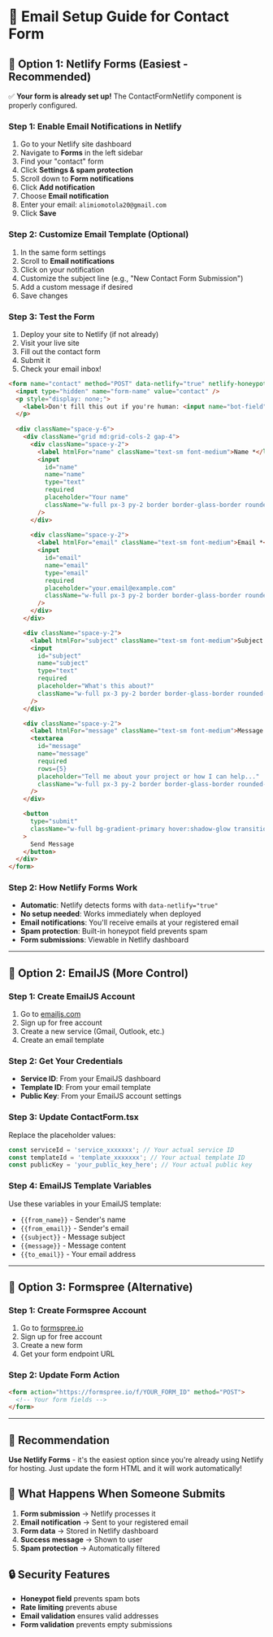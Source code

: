 # 📧 Email Setup Guide for Contact Form

## 🚀 **Option 1: Netlify Forms (Easiest - Recommended)**

✅ **Your form is already set up!** The ContactFormNetlify component is properly configured.

### **Step 1: Enable Email Notifications in Netlify**
1. Go to your Netlify site dashboard
2. Navigate to **Forms** in the left sidebar
3. Find your "contact" form
4. Click **Settings & spam protection**
5. Scroll down to **Form notifications**
6. Click **Add notification**
7. Choose **Email notification**
8. Enter your email: `alimiomotola20@gmail.com`
9. Click **Save**

### **Step 2: Customize Email Template (Optional)**
1. In the same form settings
2. Scroll to **Email notifications**
3. Click on your notification
4. Customize the subject line (e.g., "New Contact Form Submission")
5. Add a custom message if desired
6. Save changes

### **Step 3: Test the Form**
1. Deploy your site to Netlify (if not already)
2. Visit your live site
3. Fill out the contact form
4. Submit it
5. Check your email inbox!

```html
<form name="contact" method="POST" data-netlify="true" netlify-honeypot="bot-field">
  <input type="hidden" name="form-name" value="contact" />
  <p style="display: none;">
    <label>Don't fill this out if you're human: <input name="bot-field" /></label>
  </p>
  
  <div className="space-y-6">
    <div className="grid md:grid-cols-2 gap-4">
      <div className="space-y-2">
        <label htmlFor="name" className="text-sm font-medium">Name *</label>
        <input
          id="name"
          name="name"
          type="text"
          required
          placeholder="Your name"
          className="w-full px-3 py-2 border border-glass-border rounded-md focus:border-primary focus:outline-none"
        />
      </div>
      
      <div className="space-y-2">
        <label htmlFor="email" className="text-sm font-medium">Email *</label>
        <input
          id="email"
          name="email"
          type="email"
          required
          placeholder="your.email@example.com"
          className="w-full px-3 py-2 border border-glass-border rounded-md focus:border-primary focus:outline-none"
        />
      </div>
    </div>

    <div className="space-y-2">
      <label htmlFor="subject" className="text-sm font-medium">Subject *</label>
      <input
        id="subject"
        name="subject"
        type="text"
        required
        placeholder="What's this about?"
        className="w-full px-3 py-2 border border-glass-border rounded-md focus:border-primary focus:outline-none"
      />
    </div>

    <div className="space-y-2">
      <label htmlFor="message" className="text-sm font-medium">Message *</label>
      <textarea
        id="message"
        name="message"
        required
        rows={5}
        placeholder="Tell me about your project or how I can help..."
        className="w-full px-3 py-2 border border-glass-border rounded-md focus:border-primary focus:outline-none resize-none"
      />
    </div>

    <button
      type="submit"
      className="w-full bg-gradient-primary hover:shadow-glow transition-all duration-300 text-white py-3 px-6 rounded-md font-medium"
    >
      Send Message
    </button>
  </div>
</form>
```

### **Step 2: How Netlify Forms Work**
- **Automatic**: Netlify detects forms with `data-netlify="true"`
- **No setup needed**: Works immediately when deployed
- **Email notifications**: You'll receive emails at your registered email
- **Spam protection**: Built-in honeypot field prevents spam
- **Form submissions**: Viewable in Netlify dashboard

---

## 🔧 **Option 2: EmailJS (More Control)**

### **Step 1: Create EmailJS Account**
1. Go to [emailjs.com](https://www.emailjs.com/)
2. Sign up for free account
3. Create a new service (Gmail, Outlook, etc.)
4. Create an email template

### **Step 2: Get Your Credentials**
- **Service ID**: From your EmailJS dashboard
- **Template ID**: From your email template
- **Public Key**: From your EmailJS account settings

### **Step 3: Update ContactForm.tsx**
Replace the placeholder values:
```typescript
const serviceId = 'service_xxxxxxx'; // Your actual service ID
const templateId = 'template_xxxxxxx'; // Your actual template ID
const publicKey = 'your_public_key_here'; // Your actual public key
```

### **Step 4: EmailJS Template Variables**
Use these variables in your EmailJS template:
- `{{from_name}}` - Sender's name
- `{{from_email}}` - Sender's email
- `{{subject}}` - Message subject
- `{{message}}` - Message content
- `{{to_email}}` - Your email address

---

## 📱 **Option 3: Formspree (Alternative)**

### **Step 1: Create Formspree Account**
1. Go to [formspree.io](https://formspree.io/)
2. Sign up for free account
3. Create a new form
4. Get your form endpoint URL

### **Step 2: Update Form Action**
```html
<form action="https://formspree.io/f/YOUR_FORM_ID" method="POST">
  <!-- Your form fields -->
</form>
```

---

## 🎯 **Recommendation**

**Use Netlify Forms** - it's the easiest option since you're already using Netlify for hosting. Just update the form HTML and it will work automatically!

## 📧 **What Happens When Someone Submits**

1. **Form submission** → Netlify processes it
2. **Email notification** → Sent to your registered email
3. **Form data** → Stored in Netlify dashboard
4. **Success message** → Shown to user
5. **Spam protection** → Automatically filtered

## 🔒 **Security Features**

- **Honeypot field** prevents spam bots
- **Rate limiting** prevents abuse
- **Email validation** ensures valid addresses
- **Form validation** prevents empty submissions
